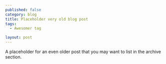 ```yaml
---
published: false
category: blog
title: Placeholder very old blog post
tags:
  - Awesomer tag

layout: post
---
```


A placeholder for an even older post that you may want to list in the archive section.
